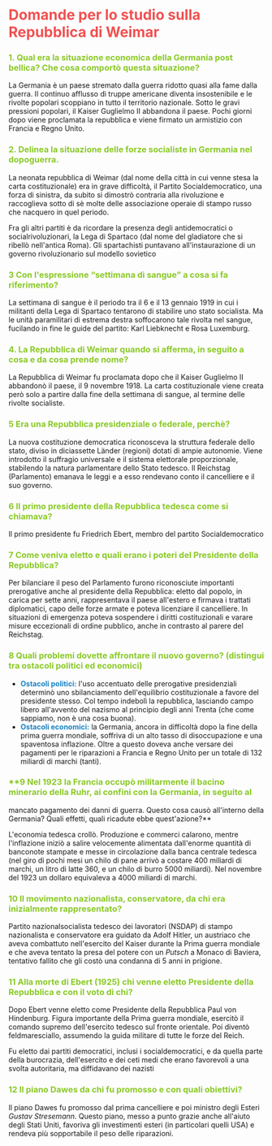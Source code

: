 <style>
	.dom/*anda*/ { color:#8AC926; transition: 0.2s; }
	.tit/*olo*/ { color:#F15152; }
	.dom:hover { background-color: #EEEEEE; color: #6A4C93; }
</style>

# <span class="tit">Domande per lo studio sulla **Repubblica di Weimar**</span>

### <span class="dom">**1. Qual era la situazione economica della Germania post bellica? Che cosa comportò questa situazione?**</span>

La Germania è un paese stremato dalla guerra ridotto quasi alla fame dalla guerra. Il continuo afflusso di truppe americane diventa insostenibile e le rivolte popolari scoppiano in tutto il territorio nazionale. Sotto le gravi pressioni popolari, il Kaiser Guglielmo II abbandona il paese. Pochi giorni dopo viene proclamata la repubblica e viene firmato un armistizio con Francia e Regno Unito.

### <span class="dom">**2. Delinea la situazione delle forze socialiste in Germania nel dopoguerra.**</span>

La neonata repubblica di Weimar (dal nome della città in cui venne stesa la carta costituzionale) era in grave difficoltà, il Partito Socialdemocratico, una forza di sinistra, da subito si dimostrò contraria alla rivoluzione e raccoglieva sotto di sè molte delle associazione operaie di stampo russo che nacquero in quel periodo.

Fra gli altri partiti è da ricordare la presenza degli antidemocratici o socialrivoluzionari, la Lega di Spartaco (dal nome del gladiatore che si ribellò nell'antica Roma). Gli spartachisti puntavano all'instaurazione di un governo rivoluzionario sul modello sovietico

### <span class="dom">**3 Con l'espressione “settimana di sangue” a cosa si fa riferimento?**</span>

La settimana di sangue è il periodo tra il 6 e il 13 gennaio 1919 in cui i militanti della Lega di Spartaco tentarono di stabilire uno stato socialista. Ma le unità paramilitari di estrema destra soffocarono tale rivolta nel sangue, fucilando in fine le guide del partito: Karl Liebknecht e Rosa Luxemburg.

### <span class="dom">**4. La Repubblica di Weimar quando si afferma, in seguito a cosa e da cosa prende nome?**</span>

La Repubblica di Weimar fu proclamata dopo che il Kaiser Guglielmo II abbandonò il paese, il 9 novembre 1918. La carta costituzionale viene creata però solo a partire dalla fine della settimana di sangue, al termine delle rivolte socialiste.

### <span class="dom">**5 Era una Repubblica presidenziale o federale, perchè?**</span>

La nuova costituzione democratica riconosceva la struttura federale dello stato, diviso in diciassette Länder (regioni) dotati di ampie autonomie. Viene introdotto il suffragio universale e il sistema elettorale proporzionale, stabilendo la natura parlamentare dello Stato tedesco. Il Reichstag (Parlamento) emanava le leggi e a esso rendevano conto il cancelliere e il suo governo.

### <span class="dom">**6 Il primo presidente della Repubblica tedesca come si chiamava?**</span>

Il primo presidente fu Friedrich Ebert, membro del partito Socialdemocratico

### <span class="dom">**7 Come veniva eletto e quali erano i poteri del Presidente della Repubblica?**</span>

Per bilanciare il peso del Parlamento furono riconosciute importanti prerogative anche al presidente della Repubblica: eletto dal popolo, in carica per sette anni, rappresentava il paese all'estero e firmava i trattati diplomatici, capo delle forze armate e poteva licenziare il cancelliere. In situazioni di emergenza poteva sospendere i diritti costituzionali e varare misure eccezionali di ordine pubblico, anche in contrasto al parere del Reichstag.

### <span class="dom">**8 Quali problemi dovette affrontare il nuovo governo? (distingui tra ostacoli politici ed economici)**</span>

- <span style="color:#1982C4;">**Ostacoli politici:**</span> l'uso accentuato delle prerogative presidenziali determinò uno sbilanciamento dell'equilibrio costituzionale a favore del presidente stesso. Col tempo indebolì la repubblica, lasciando campo libero all'avvento del nazismo al principio degli anni Trenta (che come sappiamo, non è una cosa buona).
- <span style="color:#1982C4;">**Ostacoli economici:**</span> la Germania, ancora in difficoltà dopo la fine della prima guerra mondiale, soffriva di un alto tasso di disoccupazione e una spaventosa inflazione. Oltre a questo doveva anche versare dei pagamenti per le riparazioni a Francia e Regno Unito per un totale di 132 miliardi di marchi (tanti).

### <span class="dom">**9 Nel 1923 la Francia occupò militarmente il bacino minerario della Ruhr, ai confini con la Germania, in seguito al 
mancato pagamento dei danni di guerra. Questo cosa causò all'interno della Germania? Quali effetti, quali ricadute ebbe quest'azione?**</span>

L'economia tedesca crollò. Produzione e commerci calarono, mentre l'inflazione iniziò a salire velocemente alimentata dall'enorme quantità di banconote stampate e messe in circolazione dalla banca centrale tedesca (nel giro di pochi mesi un chilo di pane arrivò a costare 400 miliardi di marchi, un litro di latte 360, e un chilo di burro 5000 miliardi). Nel novembre del 1923 un dollaro equivaleva a 4000 miliardi di marchi.

### <span class="dom">**10 Il movimento nazionalista, conservatore, da chi era inizialmente rappresentato?**</span>

Partito nazionalsocialista tedesco dei lavoratori (NSDAP) di stampo nazionalista e conservatore era guidato da Adolf Hitler, un austriaco che aveva combattuto nell'esercito del Kaiser durante la Prima guerra mondiale e che aveva tentato la presa del potere con un *Putsch* a Monaco di Baviera, tentativo fallito che gli costò una condanna di 5 anni in prigione.

### <span class="dom">**11 Alla morte di Ebert (1925) chi venne eletto Presidente della Repubblica e con il voto di chi?**</span>

Dopo Ebert venne eletto come Presidente della Repubblica Paul von Hindenburg. Figura importante della Prima guerra mondiale, esercitò il comando supremo dell'esercito tedesco sul fronte orientale. Poi diventò feldmaresciallo, assumendo la guida militare di tutte le forze del Reich.

Fu eletto dai partiti democratici, inclusi i socialdemocratici, e da quella parte della burocrazia, dell'esercito e dei ceti medi che erano favorevoli a una svolta autoritaria, ma diffidavano dei nazisti

### <span class="dom">**12 Il piano Dawes da chi fu promosso e con quali obiettivi?**</span>

Il piano Dawes fu promosso dal prima cancelliere e poi ministro degli Esteri *Gustav Stresemann*. Questo piano, messo a punto grazie anche all'aiuto degli Stati Uniti, favoriva gli investimenti esteri (in particolari quelli USA) e rendeva più sopportabile il peso delle riparazioni.